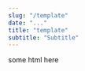 ```yaml
---
slug: "/template"
date: "..."
title: "template"
subtitle: "Subtitle"
---
```

<!---
slug: must match link: URL in .Work.js
-->
<p> some html here </p>
